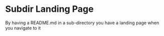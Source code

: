 # Subdir Landing Page

By having a README.md in a sub-directory you have a landing page when you navigate to it
